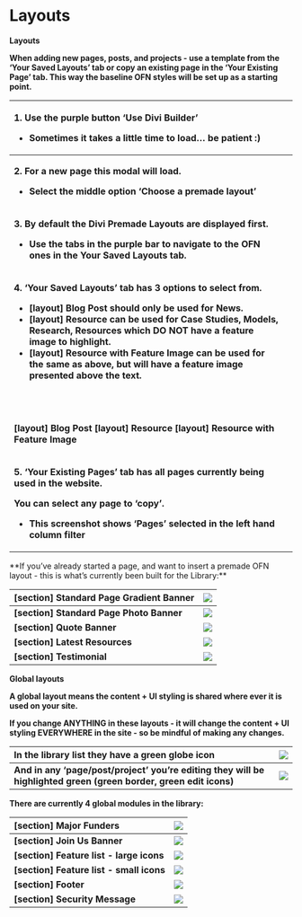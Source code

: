 # Layouts



**Layouts**

**When adding new pages, posts, and projects - use a template from the ‘Your Saved Layouts’ tab or copy an existing page in the ‘Your Existing Page’ tab. This way the baseline OFN styles will be set up as a starting point.**  


<table>
  <thead>
    <tr>
      <th style="text-align:left">
        <p><b>1. Use the purple button &#x2018;Use Divi Builder&#x2019;<br /></b>
        </p>
        <ul>
          <li><b>Sometimes it takes a little time to load&#x2026; be patient :)</b>
          </li>
        </ul>
      </th>
      <th style="text-align:left">
        <img src="https://lh4.googleusercontent.com/k2Km_adWAPoAsCeJsR1BxN3LS3xq1g9dRLjPCvCDqcRrGKaCpaIJcp7kJb7auqrieaKGZ7uyCubmyfG9rnQEM1h5N6U7cXyzUDU6FdoWdZtpJRg9NAvjnLhg6TyfwPz3YmR0Y0Dw"
        alt/>
      </th>
    </tr>
  </thead>
  <tbody>
    <tr>
      <td style="text-align:left">
        <p><b>2. For a new page this modal will load.<br /></b>
        </p>
        <ul>
          <li><b>Select the middle option &#x2018;Choose a premade layout&#x2019;</b>
          </li>
        </ul>
      </td>
      <td style="text-align:left">
        <img src="https://lh4.googleusercontent.com/1lnFzrc9J4_HrRvfjirgEst0_2UlUrSdcF1gKaMPLX_MZEVhS5yqWLb8xeO9QTi5l7lwr7X17C2QRlMjmHRFhu6T4rDXjlUUegc_x2p2MY9XQPN-C_5W-E4aDGyOp4pyj4n2b1Gh"
        alt/>
      </td>
    </tr>
    <tr>
      <td style="text-align:left">
        <p><b>3. By default the Divi Premade Layouts are displayed first.<br /></b>
        </p>
        <ul>
          <li><b>Use the tabs in the purple bar to navigate to the OFN ones in the Your Saved Layouts tab.</b>
          </li>
        </ul>
      </td>
      <td style="text-align:left">
        <img src="https://lh3.googleusercontent.com/bJOtVMGr0AUPkLndU51CqKrCD27CkhIQ8wcOb-BWqecG7NR2_ZYpfoDT5YNtjui_4Wf5Xhrt5WWA29MYUEZ8VYn1sOUyvVPTT4Lzk2hh2Uq585gZUegqjFVUQgyzAkMb7O3EtE7F"
        alt/>
      </td>
    </tr>
    <tr>
      <td style="text-align:left">
        <p><b>4. &#x2018;Your Saved Layouts&#x2019; tab has 3 options to select from.<br /></b>
        </p>
        <ul>
          <li><b>[layout] Blog Post should only be used for News.</b>
          </li>
          <li><b>[layout] Resource can be used for Case Studies, Models, Research, Resources which DO NOT have a feature image to highlight.</b>
          </li>
          <li><b>[layout] Resource with Feature Image can be used for the same as above, but will have a feature image presented above the text. </b>
          </li>
        </ul>
      </td>
      <td style="text-align:left">
        <img src="https://lh3.googleusercontent.com/SOtcFnKR4qhWml7AC_ud3IbJfBeuYidkmUxbp3uA_9AV5Wo0gbSNHpuHe2kGBSgQRgdqv4e15zARqQyr-KpzmSjWDLywp18mnul_R31ukI0Bi33ZM3OGkc-KfZSBP1amJPdBrSft"
        alt/>
      </td>
    </tr>
    <tr>
      <td style="text-align:left">
        <p>
          <img src="https://lh5.googleusercontent.com/NuwV42TjFeDUqgWXfz9J-zk-KjMXg6MtHPxjdEhaLBhRnYeVZeySuiAJX_z615-4DQntrAePg2SKmuEb0RNSekLbBnCuhOCeNlvuhULGkI0_A15G9t3notE8u78VvAyZeyEBddhw"
          alt/><b>         </b>
          <img src="https://lh5.googleusercontent.com/Fz_G0whVNxKuMW_rCsOVj9ObREC2bruAB2UXtGr-Epj_6--bJ5NtUjvFiYiYlBgzjINrS8sP9g4vBoN4fBm23x4-ehPpMNLAJ3R9DGxRvph3optuDbqggIGu6ncmSOTuS4T7Ls1C"
          alt/><b>       </b>
          <img src="https://lh6.googleusercontent.com/qncwtQbmfGCsRHwbJvICo4g7_A_TYM3Ax15Q_b-icLO0M7yvYaebBFWlOg9tSlxaKaYfFTopocBIXxUYCyD0vGFIVoCFQWOzH1U_PdZzEKWjRdDpUUq4PJTk_ms7rdD62mduNM7z"
          alt/>
        </p>
        <p><b>[layout] Blog Post                           [layout] Resource                              [layout] Resource with Feature Image</b>
        </p>
      </td>
      <td style="text-align:left"></td>
    </tr>
    <tr>
      <td style="text-align:left">
        <p><b>5. &#x2018;Your Existing Pages&#x2019; tab has all pages currently being used in the website.<br /></b>
        </p>
        <p><b>You can select any page to &#x2018;copy&#x2019;.<br /></b>
        </p>
        <ul>
          <li><b>This screenshot shows &#x2018;Pages&#x2019; selected in the left hand column filter</b>
          </li>
        </ul>
      </td>
      <td style="text-align:left">
        <img src="https://lh4.googleusercontent.com/WICr7rjZ8EDyFwuAwM3NSU3rtBCZHF2bOsx4WaJ36T2aG458sUU2jJh0zUMyVBv9W2NrVz9V6VI6K5GD83thifw-EaAv9fdC3Teb-tP37wfXXt5foN7BX1__kyreF0GCO9vn8y7f"
        alt/>
      </td>
    </tr>
  </tbody>
</table>**If you’ve already started a page, and want to insert a premade OFN layout - this is what’s currently been built for the Library:**  


| **\[section\] Standard Page Gradient Banner** | ![](https://lh5.googleusercontent.com/xf9RKM102vi9RXBfqUh1Q20qXWkSYiXGadLpFJLH4xvercVV0jXgzijDLHhN689Z_liMhwoJyTJ0BxuONniOI1wxfUEx26QLE9EnnUw9s_Dvns2O_IQH99-WIZi3M0hZ6qlG8Aof) |
| :--- | :--- |
| **\[section\] Standard Page Photo Banner** | ![](https://lh4.googleusercontent.com/A0YtxsdmEPSfyFmIS7ZA6z93vs4i737X7AAt9gEshZOWb0mGWAd9ywfJo3m-iX4ta9NxS4otkNlD5dpG3FWsh_jX0kRnRn8ZHA_77McaEvqSWK5O9CiU0lncwXjVK36pBd826IYE) |
| **\[section\] Quote Banner** | ![](https://lh4.googleusercontent.com/FREW3dJmKMVewIGDH_4pZu7JNky-av0E_qNa0j5aWoJAZz58ozhlwAVVLp9iRH1jqvEnuV0I40FczovfgGF_oN4-aPjTMuHFw_AoXwPuijHsOajrZ275rSMGe56MB2wlU5vcwzTM) |
| **\[section\] Latest Resources** | ![](https://lh6.googleusercontent.com/V-HFNhe9O5xqG6FYDNFPmwALYbWxVxF4us5ePSYh_onQ8FwjK4V7i1xMpSI3_GE0WMJ2Jh2BjkOKULs5IQgPTrZvj_fXkbo5LK4K5Ic7YZ9v-yXkjqTiYsjWSHIqk-GF41fi7sWD) |
| **\[section\] Testimonial** | ![](https://lh3.googleusercontent.com/rR8MANCDF5yMT7OYBJiVyuA3pLeXoIz2sOJpSMpd-0rbpZkXzl7ORmIxKvVGzboeqtVBWcyEOmz8nxGurExWbQpyyduEE1KwnORegRc_oW8q7ZVmwNNuf9FatV31LOjdisega3gS) |

**Global layouts**

**A global layout means the content + UI styling is shared where ever it is used on your site.**   


**If you change ANYTHING in these layouts - it will change the content + UI styling EVERYWHERE in the site - so be mindful of making any changes.**  


| **In the library list they have a green globe icon** | ![](https://lh4.googleusercontent.com/w12hWKncR00ZddDAV2hiFJS3ZtdRGpFCCaXXocdBcZxPWJ8kj8jDQY3sLyG0hWNZ-rIJnt2LGqlg2OhCnl-6i8zKj0ZuhoOdx0dVW0F5rd1WUh112sg-YJxrQ-KfiqnnViro1f84) |
| :--- | :--- |
| **And in any ‘page/post/project’ you’re editing they will be highlighted green \(green border, green edit icons\)** | ![](https://lh4.googleusercontent.com/oPV5eH1I4WkHh5AVJJ_3A9LRbi6jyqkbSH_tG86epkOu_3ZmxUnVMxxffmXMsWNKCGkRPA-2HWswq8GaoW56-D1nym94DdxUsNxcwVEgkWw9WzLH_H5WNSShoh9Dc7uo-3ruQrK2) |

**There are currently 4 global modules in the library:**  


| **\[section\] Major Funders** | ![](https://lh6.googleusercontent.com/6yzmVTXL8sDWS3pkKjmdPakdDPbpYJGnBUP-dGN5-Hxf74L34N6-Dgwb2h5XiBsCx1e5AnWGQ8z75BTU4DbpX5eNbzJv90gpEIogS53hvLPfbKYCXgZL60u8ZCAF-9uNmjSRDvjY) |
| :--- | :--- |
| **\[section\] Join Us Banner** | ![](https://lh6.googleusercontent.com/UuDTWqTm50fG1XJy-JazQslHBmDOgEV8UbAldYeeB8wBqXHNHHfwiQpO0aW3dS1MHPkF5Rmo2EI5A3r3fEoq6S2zZgTXQv11MTl7Uo_pt-L8OhIzP27N4W-NDr1Hi6b0snzh5dpD) |
| **\[section\] Feature list - large icons** | ![](https://lh6.googleusercontent.com/G3OAgDLf-fQTVzmud5hffMcWhhGdqqGE8AtntP-u2FFjB4ZLy2l607_QTAgxTyI9ZvxYvF9mU7bwN3uBIdiPRAQqodnjLzVuginZQpa1SA6tydIKK0B6jb9J6oFPxP69_rLdAoZ_) |
| **\[section\] Feature list - small icons** | ![](https://lh3.googleusercontent.com/FKsfAjNYHUfHHyjwZkoo5kDUNvP-PUUgdkuQ682yPaJI50PQw9Uhpdt-7lJlCCOYaEbzQf8WkW9p2HYqzX2j2j0bM6wJHTwkOQhaeDFEpJRcLfrdTGWIrS7T19WXzi4A6-ypeD0r) |
| **\[section\] Footer** | ![](https://lh5.googleusercontent.com/OtNImps8A2AS6NX40v4q-3jUv2_cwkAVO6GJCVMtR8QBcTs5Uaz8JKXvy3L6-Jq4PyzKKdc1p7nfqLrfzSZCz7eytJ-w9GTtdj4jdSu0Ux2DCm7CntMCWSmKGT6RkYDVL4fcCuMu) |
| **\[section\] Security Message** | ![](https://lh3.googleusercontent.com/1iVG-B3aZpjEaXOxf47EVJPeeCWACNee7qrArLB6kj5lL2rPhnmLd6Q-L01muXnr0pMEnUew8J2ItfIiCEk3XuHtWA4bD1nhz-rfTLv09FQrWQB6KVN5h8uM_lm8ah_lknJHDowT) |

